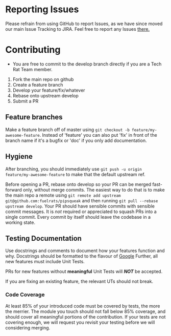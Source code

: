 # Reporting Issues

Please refrain from using GitHub to report Issues, as we have since moved our main Issue Tracking to JIRA. Feel free to report any Issues [there.](http://t.fuelr.at/help)

# Contributing

* You are free to commit to the develop branch directly if you are a Tech Rat Team member.

1. Fork the main repo on github
2. Create a feature branch
3. Develop your feature/fix/whatever
4. Rebase onto upstream develop
5. Submit a PR

## Feature branches

Make a feature branch off of master using `git checkout -b feature/my-awesome-feature`. Instead of 'feature' you can also put 'fix' in front of the branch name if it's a bugfix or 'doc' if you only add documentation.

## Hygiene

After branching, you should immediately use `git push -u origin feature/my-awesome-feature` to make that the default upstream ref.

Before opening a PR, rebase onto develop so your PR can be merged fast-forward only, without merge commits. The easiest way to do that is to make the main repo a remote using `git remote add upstream git@github.com:fuelrats/pipsqueak` and then running `git pull --rebase upstream develop`. Your PR should have sensible commits with sensible commit messages. It is *not* required or appreciated to squash PRs into a single commit. Every commit by itself should leave the codebase in a working state.

## Testing Documentation

Use docstrings and comments to document how your features function and why.
Docstrings should be formatted to the flavour of [Google](https://google.github.io/styleguide/pyguide.html?showone=Comments#Comments)
Further, all new features must include Unit Tests.

PRs for new features without **meaningful** Unit Tests will _**NOT**_
be accepted.

If you are fixing an existing feature, the relevant UTs should not break.
### Code Coverage
At least 85% of your introduced code must be covered by tests, the more the merrier.
The module you touch should not fall below 85% coverage, and should cover all meaningful portions of the contribution.
If your tests are not covering enough, we will request you revisit your testing before we will considering merging.